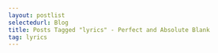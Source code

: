 ```yaml
---
layout: postlist
selectedurl: Blog
title: Posts Tagged "lyrics" - Perfect and Absolute Blank
tag: lyrics
---
```

